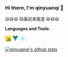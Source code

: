 ### Hi there, I'm qinyuanqi 👋

😃😃😃 码畜前来报道 😃😃😃

**Languages and Tools:**  

<code><img height="20" src="https://raw.githubusercontent.com/github/explore/80688e429a7d4ef2fca1e82350fe8e3517d3494d/topics/javascript/javascript.png"></code>
<code><img height="20" src="https://raw.githubusercontent.com/github/explore/80688e429a7d4ef2fca1e82350fe8e3517d3494d/topics/vue/vue.png"></code>
<code><img height="20" src="https://raw.githubusercontent.com/github/explore/80688e429a7d4ef2fca1e82350fe8e3517d3494d/topics/react/react.png"></code>

[![qinyuanqi's github stats](https://github-readme-stats.vercel.app/api?username=qinyuanqiblog&show_icons=true)](https://github.com/anuraghazra/github-readme-stats)

